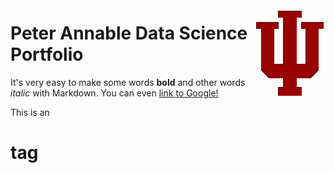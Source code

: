 <img style="float: right;" src="./iu_trident_web_crimson-small.png"><h1>Peter Annable Data Science Portfolio</h1>

It's very easy to make some words **bold** and other words *italic* with Markdown. You can even [link to Google!](http://google.com)

This is an <h1> tag
  
